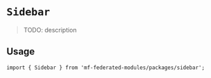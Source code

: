 # `Sidebar`

> TODO: description

## Usage

```
import { Sidebar } from 'mf-federated-modules/packages/sidebar';
```
